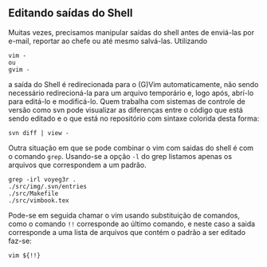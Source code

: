 Editando saídas do Shell
------------------------

Muitas vezes, precisamos manipular saídas do shell antes de enviá-las
por e-mail, reportar ao chefe ou até mesmo salvá-las. Utilizando
```
vim -
ou
gvim -
```
a saída do Shell é redirecionada para o (G)Vim automaticamente, não
sendo necessário redirecioná-la para um arquivo temporário e, logo após,
abrí-lo para editá-lo e modificá-lo. Quem trabalha com sistemas de
controle de versão como svn pode visualizar as diferenças entre o código
que está sendo editado e o que está no repositório com sintaxe colorida
desta forma:
```
svn diff | view -
```
Outra situação em que se pode combinar o vim com saidas do shell é com o
comando `grep`. Usando-se a opção `-l` do grep listamos apenas os
arquivos que correspondem a um padrão.
```
grep -irl voyeg3r .
./src/img/.svn/entries
./src/Makefile
./src/vimbook.tex
```
Pode-se em seguida chamar o vim usando substituição de comandos, como o
comando `!!` corresponde ao último comando, e neste caso a saida
corresponde a uma lista de arquivos que contém o padrão a ser editado
faz-se:
```
vim ${!!}
```
